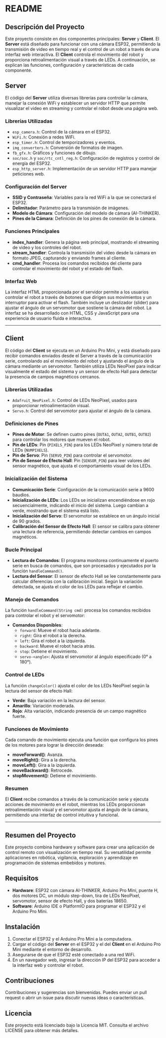 # README

## Descripción del Proyecto

Este proyecto consiste en dos componentes principales: **Server** y **Client**. El **Server** está diseñado para funcionar con una cámara ESP32, permitiendo la transmisión de video en tiempo real y el control de un robot a través de una interfaz web interactiva. El **Client** controla el movimiento del robot y proporciona retroalimentación visual a través de LEDs. A continuación, se explican las funciones, configuración y características de cada componente.

## Server

El código del **Server** utiliza diversas librerías para controlar la cámara, manejar la conexión WiFi y establecer un servidor HTTP que permite visualizar el video en streaming y controlar el robot desde una página web.

### Librerías Utilizadas

- `esp_camera.h`: Control de la cámara en el ESP32.
- `WiFi.h`: Conexión a redes WiFi.
- `esp_timer.h`: Control de temporizadores y eventos.
- `img_converters.h`: Conversión de formatos de imagen.
- `fb_gfx.h`: Gráficos y funciones de dibujo.
- `soc/soc.h` y `soc/rtc_cntl_reg.h`: Configuración de registros y control de energía del ESP32.
- `esp_http_server.h`: Implementación de un servidor HTTP para manejar peticiones web.

### Configuración del Server

- **SSID y Contraseña**: Variables para la red WiFi a la que se conectará el ESP32.
- **Delimitador**: Parámetro para la transmisión de imágenes.
- **Modelo de Cámara**: Configuración del modelo de cámara (AI-THINKER).
- **Pines de la Cámara**: Definición de los pines de conexión de la cámara.

### Funciones Principales

- **index_handler**: Genera la página web principal, mostrando el streaming de video y los controles del robot.
- **stream_handler**: Controla la transmisión del video desde la cámara en formato JPEG, capturando y enviando frames al cliente.
- **cmd_handler**: Procesa los comandos recibidos del cliente para controlar el movimiento del robot y el estado del flash.

### Interfaz Web

La interfaz HTML proporcionada por el servidor permite a los usuarios controlar el robot a través de botones que dirigen sus movimientos y un interruptor para activar el flash. También incluye un deslizador (slider) para ajustar el ángulo de un servomotor que sostiene la cámara del robot. La interfaz se ha desarrollado con HTML, CSS y JavaScript para una experiencia de usuario fluida e interactiva.

---

## Client

El código del **Client** se ejecuta en un Arduino Pro Mini, y está diseñado para recibir comandos enviados desde el Server a través de la comunicación serie, controlando así el movimiento del robot y ajustando el ángulo de la cámara mediante un servomotor. También utiliza LEDs NeoPixel para indicar visualmente el estado del sistema y un sensor de efecto Hall para detectar la presencia de campos magnéticos cercanos.

### Librerías Utilizadas

- `Adafruit_NeoPixel.h`: Control de LEDs NeoPixel, usados para proporcionar retroalimentación visual.
- `Servo.h`: Control del servomotor para ajustar el ángulo de la cámara.

### Definiciones de Pines

- **Pines de Motor**: Se definen cuatro pines (`OUTA1`, `OUTA2`, `OUTB1`, `OUTB2`) para controlar los motores que mueven el robot.
- **Pin de LEDs**: Pin (`PIXELS_PIN`) para los LEDs NeoPixel y número total de LEDs (`NUMPIXELS`).
- **Pin de Servo**: Pin (`SERVO_PIN`) para controlar el servomotor.
- **Pin de Sensor de Efecto Hall**: Pin (`SENSOR_PIN`) para leer valores del sensor magnético, que ajusta el comportamiento visual de los LEDs.

### Inicialización del Sistema

- **Comunicación Serie**: Configuración de la comunicación serie a 9600 baudios.
- **Inicialización de LEDs**: Los LEDs se inicializan encendiéndose en rojo secuencialmente, indicando el inicio del sistema. Luego cambian a verde, mostrando que el sistema está listo.
- **Inicialización del Servo**: El servomotor se establece en un ángulo inicial de 90 grados.
- **Calibración del Sensor de Efecto Hall**: El sensor se calibra para obtener una lectura de referencia, permitiendo detectar cambios en campos magnéticos.

### Bucle Principal

- **Lectura de Comandos**: El programa monitorea continuamente el puerto serie en busca de comandos, que son procesados y ejecutados por la función `handleCommand()`.
- **Lectura del Sensor**: El sensor de efecto Hall se lee constantemente para calcular diferencias con la calibración inicial. Según la variación detectada, se ajusta el color de los LEDs para reflejar el cambio.

### Manejo de Comandos

La función `handleCommand(String cmd)` procesa los comandos recibidos para controlar el robot y el servomotor:

- **Comandos Disponibles**:
  - `forward`: Mueve el robot hacia adelante.
  - `right`: Gira el robot a la derecha.
  - `left`: Gira el robot a la izquierda.
  - `backward`: Mueve el robot hacia atrás.
  - `stop`: Detiene el movimiento.
  - `servo-<angle>`: Ajusta el servomotor al ángulo especificado (0° a 180°).

### Control de LEDs

La función `changeColor()` ajusta el color de los LEDs NeoPixel según la lectura del sensor de efecto Hall:

- **Verde**: Baja variación en la lectura del sensor.
- **Amarillo**: Variación moderada.
- **Rojo**: Alta variación, indicando presencia de un campo magnético fuerte.

### Funciones de Movimiento

Cada comando de movimiento ejecuta una función que configura los pines de los motores para lograr la dirección deseada:

- **moveForward()**: Avanza.
- **moveRight()**: Gira a la derecha.
- **moveLeft()**: Gira a la izquierda.
- **moveBackward()**: Retrocede.
- **stopMovement()**: Detiene el movimiento.

### Resumen

El **Client** recibe comandos a través de la comunicación serie y ejecuta acciones de movimiento en el robot, mientras los LEDs proporcionan retroalimentación visual y el servomotor ajusta el ángulo de la cámara, permitiendo una interfaz de control intuitiva y funcional.

---

## Resumen del Proyecto

Este proyecto combina hardware y software para crear una aplicación de control remoto con visualización en tiempo real. Su versatilidad permite aplicaciones en robótica, vigilancia, exploración y aprendizaje en programación de sistemas embebidos y motores.

## Requisitos

- **Hardware**: ESP32 con cámara AI-THINKER, Arduino Pro Mini, puente H, dos motores DC, un módulo step-down, tira de LEDs NeoPixel, servomotor, sensor de efecto Hall, y dos baterías 18650.
- **Software**: Arduino IDE o PlatformIO para programar el ESP32 y el Arduino Pro Mini.

## Instalación

1. Conectar el ESP32 y el Arduino Pro Mini a la computadora.
2. Cargar el código del **Server** en el ESP32 y el del **Client** en el Arduino Pro Mini mediante el entorno de desarrollo.
3. Asegurarse de que el ESP32 esté conectado a una red WiFi.
4. En un navegador web, ingresar la dirección IP del ESP32 para acceder a la interfaz web y controlar el robot.

## Contribuciones

Contribuciones y sugerencias son bienvenidas. Puedes enviar un pull request o abrir un issue para discutir nuevas ideas o características.

## Licencia

Este proyecto está licenciado bajo la Licencia MIT. Consulta el archivo LICENSE para obtener más detalles.
